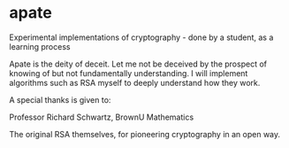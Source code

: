 # apate
Experimental implementations of cryptography - done by a student, as a learning process

Apate is the deity of deceit. Let me not be deceived by the prospect of knowing of but not fundamentally understanding.
I will implement algorithms such as RSA myself to deeply understand how they work.

A special thanks is given to:

Professor Richard Schwartz, BrownU Mathematics

The original RSA themselves, for pioneering cryptography in an open way.
